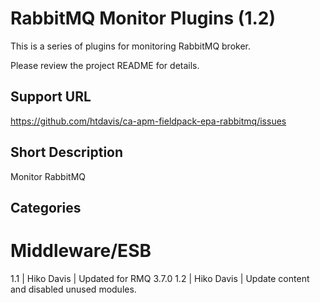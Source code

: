 # RabbitMQ Monitor Plugins (1.2)

This is a series of plugins for monitoring RabbitMQ broker.

Please review the project README for details.



## Support URL
https://github.com/htdavis/ca-apm-fieldpack-epa-rabbitmq/issues

## Short Description
Monitor RabbitMQ

## Categories
Middleware/ESB
=======
1.1 | Hiko Davis | Updated for RMQ 3.7.0
1.2 | Hiko Davis | Update content and disabled unused modules.
